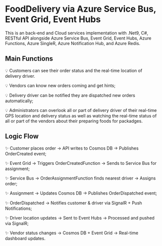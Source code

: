 # FoodDelivery via Azure Service Bus, Event Grid, Event Hubs
This is an back-end and Cloud services implementation with .Net9, C#, RESTful API alongside Azure Service Bus, Event Grid, Event Hubs, Azure Functions, Azure SingleR, Azure Notification Hub, and Azure Redis.

## Main Functions
:bulb: Customers can see their order status and the real-time location of delivery driver.

:bulb: Vendors can know new orders coming and get hints; 

:bulb: Delivery driver can be notified they are dispatched new orders automatically; 

:bulb: Administrators can overlook all or part of delivery driver of their real-time GPS location and delivery status as well as watching the real-time status of all or part of the vendors about their preparing foods for packadges.

## Logic Flow
:sparkles: Customer places order → API writes to Cosmos DB → Publishes OrderCreated event;

:sparkles: Event Grid → Triggers OrderCreatedFunction → Sends to Service Bus for assignment;

:sparkles: Service Bus → OrderAssignmentFunction finds nearest driver → Assigns order;

:sparkles: Assignment → Updates Cosmos DB → Publishes OrderDispatched event;

:sparkles: OrderDispatched → Notifies customer & driver via SignalR + Push Notifications;

:sparkles: Driver location updates → Sent to Event Hubs → Processed and pushed via SignalR;

:sparkles: Vendor status changes → Cosmos DB + Event Grid → Real-time dashboard updates.
